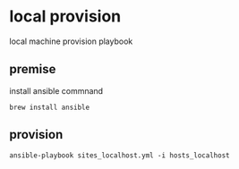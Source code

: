 # local provision

local machine provision playbook

## premise

install ansible commnand

```
brew install ansible
```

## provision

```
ansible-playbook sites_localhost.yml -i hosts_localhost
```